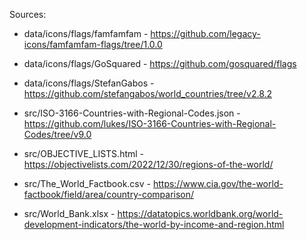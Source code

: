 Sources:
- data/icons/flags/famfamfam - https://github.com/legacy-icons/famfamfam-flags/tree/1.0.0
- data/icons/flags/GoSquared - https://github.com/gosquared/flags
- data/icons/flags/StefanGabos - https://github.com/stefangabos/world_countries/tree/v2.8.2

- src/ISO-3166-Countries-with-Regional-Codes.json - https://github.com/lukes/ISO-3166-Countries-with-Regional-Codes/tree/v9.0
- src/OBJECTIVE_LISTS.html - https://objectivelists.com/2022/12/30/regions-of-the-world/
- src/The_World_Factbook.csv - https://www.cia.gov/the-world-factbook/field/area/country-comparison/
- src/World_Bank.xlsx - https://datatopics.worldbank.org/world-development-indicators/the-world-by-income-and-region.html
